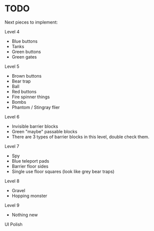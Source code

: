 # TODO

Next pieces to implement:

Level 4
- Blue buttons
- Tanks
- Green buttons
- Green gates

Level 5
- Brown buttons
- Bear trap
- Ball
- Red buttons
- Fire spinner things
- Bombs
- Phantom / Stingray flier

Level 6
- Invisible barrier blocks
- Green "maybe" passable blocks
- There are 3 types of barrier blocks in this level, double check them.

Level 7
- Spy
- Blue teleport pads
- Barrier floor sides
- Single use floor squares (look like grey bear traps)

Level 8
- Gravel
- Hopping monster

Level 9
- Nothing new

UI Polish
